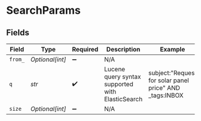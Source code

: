 # SearchParams


## Fields

| Field                                                   | Type                                                    | Required                                                | Description                                             | Example                                                 |
| ------------------------------------------------------- | ------------------------------------------------------- | ------------------------------------------------------- | ------------------------------------------------------- | ------------------------------------------------------- |
| `from_`                                                 | *Optional[int]*                                         | :heavy_minus_sign:                                      | N/A                                                     |                                                         |
| `q`                                                     | *str*                                                   | :heavy_check_mark:                                      | Lucene query syntax supported with ElasticSearch        | subject:"Request for solar panel price" AND _tags:INBOX |
| `size`                                                  | *Optional[int]*                                         | :heavy_minus_sign:                                      | N/A                                                     |                                                         |